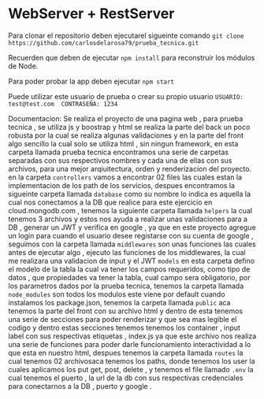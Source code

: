 # WebServer + RestServer

Para clonar el repositorio deben ejecutarel sigueinte comando  ```git clone https://github.com/carlosdelarosa79/prueba_tecnica.git```

Recuerden que deben de ejecutar ```npm install``` para reconstruir los módulos de Node.

Para poder probar la app deben ejecutar ```npm start```

Puede utilizar este usuario de prueba o crear su propio usuario  ```USUARIO: test@test.com  CONTRASEÑA: 1234```


Documentacion:
Se realiza el proyecto de una pagina web , para prueba tecnica , se utiliza js y boostrap y html se realiza la parte del back un poco robusta por la cual se realiza algunas validaciones y en la parte del front algo sencillo la cual solo se utiliza html , sin ningun framework, en esta carpeta llamada prueba tecnica encontramos una serie de carpetas separadas con sus respectivos nombres y cada una de ellas con sus archivos, para una mejor arqiuitectura, orden y renderizacion del proyecto.
en la carpeta ```controllers``` vamos a encontrar 02 files las cuales estan la implementacion de los path de los servicios, despues encontramos la sigueinte carpeta llamada ```database``` como su nombre lo indica es aquella la cual nos conectamos a la DB que realice para este ejercicio en cloud.mongodb.com , tenemos la siguiente carpeta llamada ```helpers``` la cual tenemos 3 archivos y estos nos ayuda a realizar unas validaciones para a DB , generar un JWT y verifica en google , ya que en este proyecto agregue un login para cuando el usuario desee registarse con su cuenta de google , seguimos con la carpeta llamada ```middlewares``` son unas funciones las cuales antes de ejecutar algo , ejecuto las funciones de los middlewares, la cual me realizara una validacion de input y el JWT ```models``` en esta carpeta defino el modelo de la tabla la cual va tener los campos requeridos, como tipo de datos , que propiedades va tener la tabla, cual campo sera obligatorio, por los parametros dados por la prueba tecnica, tenemos la carpeta llamada ```node_modules``` son todos los modulos este viene por default cuando instalamos los package.json, tenemos la carpeta llamada ```public``` aca tenemos la parte del front con su archivo html y dentro de esta tenemos una serie de secciones para poder renderizar y que sea mas legible el codigo y dentro estas secciones tenemos tenemos los container , input label con sus respectivas etiquetas , index.js ya que este archivo nos realiza una serie de funciones para poder darle funcionamiento interactividad a lo que esta en nuestro html, despues tenemos la carpeta llamada ```routes``` la cual tenemos 02 archivosaca tenemos los paths, donde tenemos los user la cuales aplicamos los put get, post, delete , y tenemos el file llamado ```.env``` la cual tenemos el puerto , la url de la db con sus respectivas credenciales para conectarnos a la DB , puerto y google .